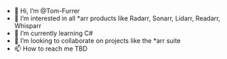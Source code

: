 - 👋 Hi, I’m @Tom-Furrer
- 👀 I’m interested in all *arr products like Radarr, Sonarr, Lidarr, Readarr, Whisparr
- 🌱 I’m currently learning C#
- 💞️ I’m looking to collaborate on projects like the *arr suite
- 📫 How to reach me TBD

<!---
Tom-Furrer/Tom-Furrer is a ✨ special ✨ repository because its `README.md` (this file) appears on your GitHub profile.
You can click the Preview link to take a look at your changes.
--->
